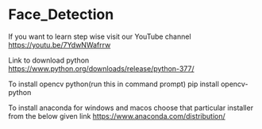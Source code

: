# Face_Detection

If you want to learn step wise visit our YouTube channel
https://youtu.be/7YdwNWafrrw

Link to download python
https://www.python.org/downloads/release/python-377/


To install opencv python(run this in command prompt)
pip install opencv-python

To install anaconda for windows and macos choose that particular installer from the below given link
https://www.anaconda.com/distribution/
